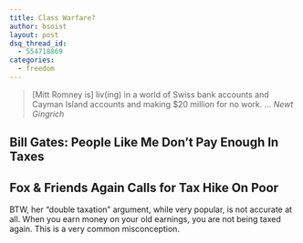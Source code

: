 ```yaml
---
title: Class Warfare?
author: bsoist
layout: post
dsq_thread_id:
  - 554718869
categories:
  - freedom
---
```

> [Mitt Romney is] liv(ing) in a world of Swiss bank accounts and Cayman Island accounts and making $20 million for no work. &#8230; <cite>Newt Gingrich</cite>

## Bill Gates: People Like Me Don&#8217;t Pay Enough In Taxes



## Fox & Friends Again Calls for Tax Hike On Poor



BTW, her &#8220;double taxation&#8221; argument, while very popular, is not accurate at all. When you earn money on your old earnings, you are not being taxed again. This is a very common misconception.

